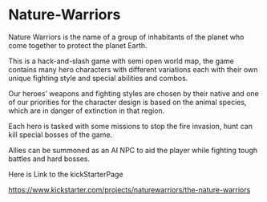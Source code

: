 # Nature-Warriors
Nature Warriors is the name of a group of inhabitants of the planet who come together to protect the planet Earth.

This is a hack-and-slash game with semi open world map, the game contains many hero characters with different variations each with their own unique fighting style and special abilities and combos.

Our heroes’ weapons and fighting styles are chosen by their native and one of our priorities for the character design is based on the animal species, which are in danger of extinction in that region.

Each hero is tasked with some missions to stop the fire invasion, hunt can kill special bosses of the game.

Allies can be summoned as an AI NPC to aid the player while fighting tough battles and hard bosses.

Here is Link to the kickStarterPage

https://www.kickstarter.com/projects/naturewarriors/the-nature-warriors


